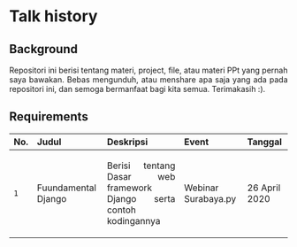 # Talk history

## Background
<p align="justify">
Repositori ini berisi tentang materi, project, file, atau materi PPt yang pernah saya bawakan. Bebas mengunduh, atau menshare apa saja yang ada pada repositori ini, dan semoga bermanfaat bagi kita semua. Terimakasih :).
</p>

## Requirements
|No.|Judul|Deskripsi|Event|Tanggal|
|:---|:---|:---|:---|:---|
|`1`|Fuundamental Django|<p align="justify">Berisi tentang Dasar web framework Django serta contoh kodingannya</p>|Webinar Surabaya.py|26 April 2020|
